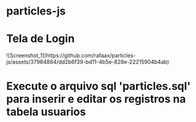 # particles-js

<h1>
  Tela de Login
</h1>
![Screenshot_1](https://github.com/rafaax/particles-js/assets/37984884/dd2b6f39-bd11-4b5e-828e-22215904b4ab)


<h1>Execute o arquivo sql 'particles.sql' para inserir e editar os registros na tabela usuarios</h1>
